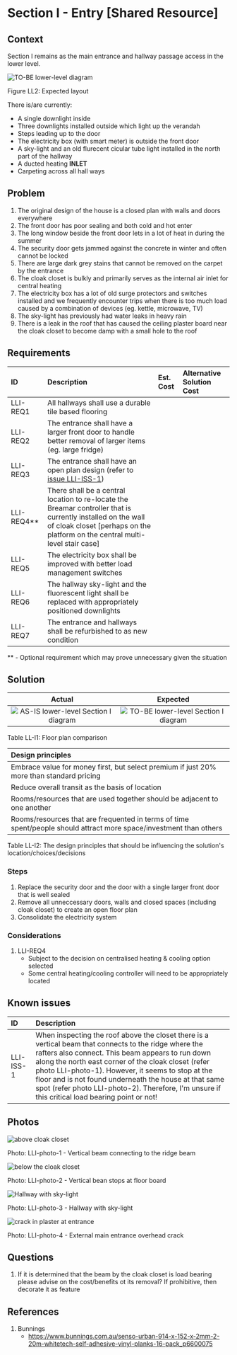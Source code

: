 # Section I - Entry [Shared Resource]

## Context

Section I remains as the main entrance and hallway passage access in the lower level.

![TO-BE lower-level diagram](Lower-Level-TO-BE-sections.svg)

Figure LL2: Expected layout

There is/are currently:
* A single downlight inside
* Three downlights installed outside which light up the verandah
* Steps leading up to the door
* The electricity box (with smart meter) is outside the front door
* A sky-light and an old flurecent cicular tube light installed in the north part of the hallway
* A ducted heating **INLET**
* Carpeting across all hall ways


## Problem

1. The original design of the house is a closed plan with walls and doors everywhere
2. The front door has poor sealing and both cold and hot enter
3. The long window beside the front door lets in a lot of heat in during the summer 
4. The security door gets jammed against the concrete in winter and often cannot be locked
5. There are large dark grey stains that cannot be removed on the carpet by the entrance
6. The cloak closet is bulkly and primarily serves as the internal air inlet for central heating
7. The electricity box has a lot of old surge protectors and switches installed and we frequently encounter trips when there is too much load caused by a combination of devices (eg. kettle, microwave, TV)
8. The sky-light has previously had water leaks in heavy rain
9. There is a leak in the roof that has caused the ceiling plaster board near the cloak closet to become damp with a small hole to the roof


## Requirements

|ID|Description|Est. Cost|Alternative Solution Cost|
|:---|:---|:---|:---|
|LLI-REQ1|All hallways shall use a durable tile based flooring|||
|LLI-REQ2|The entrance shall have a larger front door to handle better removal of larger items (eg. large fridge)|||
|LLI-REQ3|The entrance shall have an open plan design (refer to [issue LLI-ISS-1](#Known-Issues))|||
|LLI-REQ4**|There shall be a central location to re-locate the Breamar controller that is currently installed on the wall of cloak closet [perhaps on the platform on the central multi-level stair case]|||
|LLI-REQ5|The electricity box shall be improved with better load management switches|||
|LLI-REQ6|The hallway sky-light and the fluorescent light shall be replaced with appropriately positioned downlights|||
|LLI-REQ7|The entrance and hallways shall be refurbished to as new condition|||

** - Optional requirement which may prove unnecessary given the situation


## Solution

|Actual|Expected|
|:---:|:---:|
|![AS-IS lower-level Section I diagram](Lower-Level-AS-IS-section-I.svg)|![TO-BE lower-level Section I diagram](Lower-Level-TO-BE-section-I.svg)|

Table LL-I1: Floor plan comparison

|Design principles|
|:---|
|Embrace value for money first, but select premium if just 20% more than standard pricing|
|Reduce overall transit as the basis of location|
|Rooms/resources that are used together should be adjacent to one another|
|Rooms/resources that are frequented in terms of time spent/people should attract more space/investment than others|

Table LL-I2: The design principles that should be influencing the solution's location/choices/decisions

### Steps

1. Replace the security door and the door with a single larger front door that is well sealed
2. Remove all unneccessary doors, walls and closed spaces (including cloak closet) to create an open floor plan
3. Consolidate the electricity system

### Considerations

1. LLI-REQ4
    - Subject to the decision on centralised heating & cooling option selected
    - Some central heating/cooling controller will need to be appropriately located


## Known issues

|ID|Description|
|:---|:---|
|LLI-ISS-1|When inspecting the roof above the closet there is a vertical beam that connects to the ridge where the rafters also connect. This beam appears to run down along the north east corner of the cloak closet (refer photo LLI-photo-1). However, it seems to stop at the floor and is not found underneath the house at that same spot (refer photo LLI-photo-2). Therefore, I'm unsure if this critical load bearing point or not!|


## Photos

![above cloak closet](./photos/IMG_20201010_134053722.jpg)

Photo: LLI-photo-1 - Vertical beam connecting to the ridge beam 

![below the cloak closet](./photos/IMG_20201010_135005432.jpg)

Photo: LLI-photo-2 - Vertical bean stops at floor board

![Hallway with sky-light](./photos/IMG_20201016_140005089.jpg)

Photo: LLI-photo-3 - Hallway with sky-light


![crack in plaster at entrance](./photos/IMG_20201015_094843057.jpg)

Photo: LLI-photo-4 - External main entrance overhead crack


## Questions

1. If it is determined that the beam by the cloak closet is load bearing please advise on the cost/benefits ot its removal? If prohibitive, then decorate it as feature


## References
1. Bunnings
    - https://www.bunnings.com.au/senso-urban-914-x-152-x-2mm-2-20m-whitetech-self-adhesive-vinyl-planks-16-pack_p6600075 